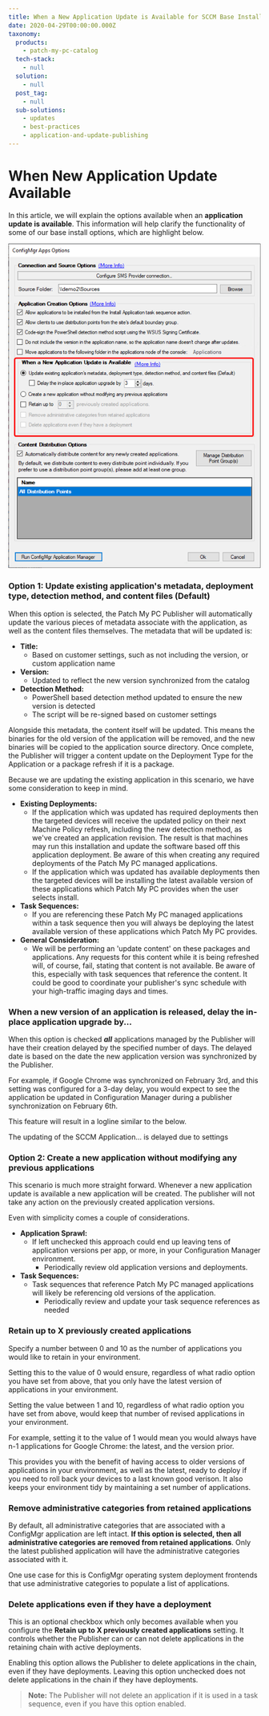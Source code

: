 ```yaml
---
title: When a New Application Update is Available for SCCM Base Installations
date: 2020-04-29T00:00:00.000Z
taxonomy:
  products:
    - patch-my-pc-catalog
  tech-stack:
    - null
  solution:
    - null
  post_tag:
    - null
  sub-solutions:
    - updates
    - best-practices
    - application-and-update-publishing
---
```


# When New Application Update Available

In this article, we will explain the options available when an **application update is available**. This information will help clarify the functionality of some of our base install options, which are highlight below.

![When a new ConfigMgr application update is available...](/_images/ConfigMgr-Apps-Options.png "When a new ConfigMgr application update is available...")

### Option 1: Update existing application's metadata, deployment type, detection method, and content files (Default)

When this option is selected, the Patch My PC Publisher will automatically update the various pieces of metadata associate with the application, as well as the content files themselves. The metadata that will be updated is:

* **Title:**
  * Based on customer settings, such as not including the version, or custom application name
* **Version:**
  * Updated to reflect the new version synchronized from the catalog
* **Detection Method:**
  * PowerShell based detection method updated to ensure the new version is detected
  * The script will be re-signed based on customer settings

Alongside this metadata, the content itself will be updated. This means the binaries for the old version of the application will be removed, and the new binaries will be copied to the application source directory. Once complete, the Publisher will trigger a content update on the Deployment Type for the Application or a package refresh if it is a package.

Because we are updating the existing application in this scenario, we have some consideration to keep in mind.

* **Existing Deployments:**
  * If the application which was updated has required deployments then the targeted devices will receive the updated policy on their next Machine Policy refresh, including the new detection method, as we've created an application revision. The result is that machines may run this installation and update the software based off this application deployment. Be aware of this when creating any required deployments of the Patch My PC managed applications.
  * If the application which was updated has available deployments then the targeted devices will be installing the latest available version of these applications which Patch My PC provides when the user selects install.
* **Task Sequences:**
  * If you are referencing these Patch My PC managed applications within a task sequence then you will always be deploying the latest available version of these applications which Patch My PC provides.
* **General Consideration:**
  * We will be performing an 'update content' on these packages and applications. Any requests for this content while it is being refreshed will, of course, fail, stating that content is not available. Be aware of this, especially with task sequences that reference the content. It could be good to coordinate your publisher's sync schedule with your high-traffic imaging days and times.

### When a new version of an application is released, delay the in-place application upgrade by...

When this option is checked _**all**_ applications managed by the Publisher will have their creation delayed by the specified number of days. The delayed date is based on the date the new application version was synchronized by the Publisher.

For example, if Google Chrome was synchronized on February 3rd, and this setting was configured for a 3-day delay, you would expect to see the application be updated in Configuration Manager during a publisher synchronization on February 6th.

This feature will result in a logline similar to the below.

The updating of the SCCM Application... is delayed due to settings

### Option 2: Create a new application without modifying any previous applications

This scenario is much more straight forward. Whenever a new application update is available a new application will be created. The publisher will not take any action on the previously created application versions.

Even with simplicity comes a couple of considerations.

* **Application Sprawl:**
  * If left unchecked this approach could end up leaving tens of application versions per app, or more, in your Configuration Manager environment.
    * Periodically review old application versions and deployments.
* **Task Sequences:**
  * Task sequences that reference Patch My PC managed applications will likely be referencing old versions of the application.
    * Periodically review and update your task sequence references as needed

### Retain up to X previously created applications

Specify a number between 0 and 10 as the number of applications you would like to retain in your environment.

Setting this to the value of 0 would ensure, regardless of what radio option you have set from above, that you only have the latest version of applications in your environment.

Setting the value between 1 and 10, regardless of what radio option you have set from above, would keep that number of revised applications in your environment.

For example, setting it to the value of 1 would mean you would always have n-1 applications for Google Chrome: the latest, and the version prior.

This provides you with the benefit of having access to older versions of applications in your environment, as well as the latest, ready to deploy if you need to roll back your devices to a last known good verison. It also keeps your environment tidy by maintaining a set number of applications.

### Remove administrative categories from retained applications

By default, all administrative categories that are associated with a ConfigMgr application are left intact. **If this option is selected, then all administrative categories are removed from retained applications**. Only the latest published application will have the administrative categories associated with it.&#x20;

One use case for this is ConfigMgr operating system deployment frontends that use administrative categories to populate a list of applications.&#x20;

### Delete applications even if they have a deployment

This is an optional checkbox which only becomes available when you configure the **Retain up to X previously created applications** setting. It controls whether the Publisher can or can not delete applications in the retaining chain with active deployments.

Enabling this option allows the Publisher to delete applications in the chain, even if they have deployments. Leaving this option unchecked does not delete applications in the chain if they have deployments.

> **Note:** The Publisher will not delete an application if it is used in a task sequence, even if you have this option enabled.